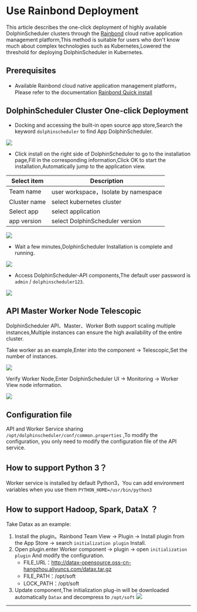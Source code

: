 # Use Rainbond Deployment

This article describes the one-click deployment of highly available DolphinScheduler clusters through the [Rainbond](https://www.rainbond.com/) cloud native application management platform,This method is suitable for users who don't know much about complex technologies such as Kubernetes,Lowered the threshold for deploying DolphinScheduler in Kubernetes.

## Prerequisites

* Available Rainbond cloud native application management platform，Please refer to the documentation [Rainbond Quick install](https://www.rainbond.com/docs/quick-start/quick-install)

## DolphinScheduler Cluster One-click Deployment 

* Docking and accessing the built-in open source app store,Search the keyword `dolphinscheduler` to find App DolphinScheduler.

![](img/rainbond/appstore-dolphinscheduler.png)

* Click install on the right side of DolphinScheduler to go to the installation page,Fill in the corresponding information,Click OK to start the installation,Automatically jump to the application view.

| Select item  | Description                          |
| ------------ | ------------------------------------ |
| Team name    | user workspace，Isolate by namespace |
| Cluster name | select kubernetes cluster            |
| Select app   | select application                   |
| app version  | select DolphinScheduler version      |

![](img/rainbond/install-dolphinscheduler.png)

* Wait a few minutes,DolphinScheduler Installation is complete and running.

![](img/rainbond/topology-dolphinscheduler.png)

* Access DolphinScheduler-API components,The default user password is `admin` / `dolphinscheduler123`.

![](img/rainbond/homepage-dolphinscheduler.png)

## API Master Worker Node Telescopic

DolphinScheduler API、Master、Worker Both support scaling multiple instances,Multiple instances can ensure the high availability of the entire cluster.

Take worker as an example,Enter into the component -> Telescopic,Set the number of instances.

![](img/rainbond/dolpscheduler-worker.png)

Verify Worker Node,Enter DolphinScheduler UI -> Monitoring -> Worker View node information.

![](img/rainbond/monitor-dolphinscheduler.png)
## Configuration file

API and Worker Service sharing `/opt/dolphinscheduler/conf/common.properties` ,To modify the configuration, you only need to modify the configuration file of the API service.

## How to support Python 3？

Worker service is installed by default Python3，You can add environment variables when you use them `PYTHON_HOME=/usr/bin/python3`

## How to support Hadoop, Spark, DataX ？

Take Datax as an example:

1. Install the plugin。Rainbond Team View -> Plugin -> Install plugin from the App Store -> search `initialization plugin` Install.
2. Open plugin.enter Worker component -> plugin -> open `initialization plugin` And modify the configuration.
   * FILE_URL：http://datax-opensource.oss-cn-hangzhou.aliyuncs.com/datax.tar.gz
   * FILE_PATH：/opt/soft
   * LOCK_PATH：/opt/soft
3. Update component,The initialization plug-in will be downloaded automatically `Datax` and decompress to `/opt/soft`
![](img/rainbond/plugin.png)
---
